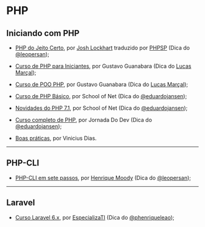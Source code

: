 # PHP
 
## Iniciando com PHP
  
- [PHP do Jeito Certo](http://br.phptherightway.com/), por [Josh Lockhart](https://github.com/codeguy) traduzido por [PHPSP](https://phpsp.org.br) (Dica do [@leopersan](https://github.com/leopersan));
  
- [Curso de PHP para Iniciantes](https://www.youtube.com/playlist?list=PLHz_AreHm4dm4beCCCmW4xwpmLf6EHY9k), por Gustavo Guanabara (Dica do [Lucas Marçal](https://github.com/lucasmc64));
  
- [Curso de POO PHP](https://www.youtube.com/playlist?list=PLHz_AreHm4dmGuLII3tsvryMMD7VgcT7x), por Gustavo Guanabara (Dica do [Lucas Marçal](https://github.com/lucasmc64));
  
- [Curso de PHP Básico](https://www.schoolofnet.com/curso/php/linguagem-php/iniciando-com-php/), por  School of Net (Dica do [@eduardojansen](https://github.com/eduardojansen));
  
- [Novidades do PHP 7.1](https://www.schoolofnet.com/curso/php/linguagem-php/novidades-do-php71/), por  School of Net (Dica do [@eduardojansen](https://github.com/eduardojansen));
  
- [Curso completo de PHP](https://jornadadodev.com.br/cursos/curso-completo-de-php), por  Jornada Do Dev (Dica do [@eduardojansen](https://github.com/eduardojansen));
  
- [Boas práticas](https://www.youtube.com/watch?v=KV3_NCnwSto&list=PL3j2sfzg3FPur68OYGgSZ72RYI3unPQpx), por Vinicius Dias.
---

## PHP-CLI
  
- [PHP-CLI em sete passos](https://pt.slideshare.net/henriquemoody/phpcli-em-7-passos-16269106), por [Henrique Moody](https://github.com/henriquemoody) (Dica do [@leopersan](https://github.com/leopersan));
  
---

## Laravel
  
- [Curso Laravel 6.x](https://www.youtube.com/playlist?list=PLVSNL1PHDWvQBtcH_4VR82Dg-aFiVOZBY), por [EspecializaTI](https://www.especializati.com.br/) (Dica do [@phenriqueleao](https://github.com/phenriqueleao));
